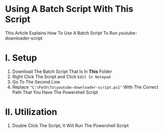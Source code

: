 # Using A Batch Script With This Script

This Article Explains How To Use A Batch Script To Run youtube-downloader-script

# I. Setup
1. Download The Batch Script That Is In **This** Folder
2. Right Click The Script and Click `Edit In Notepad`
3. Go To The Second Line
4. Replace `"C:\Path\To\youtube-downloader-script.ps1"` With The Correct Path That You Have The Powershell Script

# II. Utilization
1. Double Click The Script, It Will Run The Powershell Script